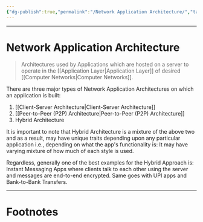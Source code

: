 ```yaml
---
{"dg-publish":true,"permalink":"/Network Application Architecture/","tags":["Academics","CompNet"]}
---
```



---
# Network Application Architecture
> Architectures used by Applications which are hosted on a server to operate in the [[Application Layer\|Application Layer]] of desired [[Computer Networks\|Computer Networks]].

There are three major types of Network Application Architectures on which an application is built:
1. [[Client-Server Architecture\|Client-Server Architecture]]
2. [[Peer-to-Peer (P2P) Architecture\|Peer-to-Peer (P2P) Architecture]]
3. Hybrid Architecture

It is important to note that Hybrid Architecture is a mixture of the above two and as a result, may have unique traits depending upon any particular application i.e., depending on what the app's functionality is: It may have varying mixture of how much of each style is used. 

Regardless, generally one of the best examples for the Hybrid Approach is: Instant Messaging Apps where clients talk to each other using the server and messages are end-to-end encrypted. Same goes with UPI apps and Bank-to-Bank Transfers.

---
# Footnotes